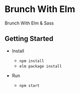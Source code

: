 # Brunch With Elm
Brunch With Elm & Sass

## Getting Started

* Install
    * `npm install`
    * `elm package install`
    
* Run
    * `npm start`
